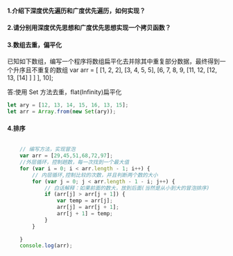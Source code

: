 #### 1.介绍下深度优先遍历和广度优先遍历，如何实现？

#### 2.请分别用深度优先思想和广度优先思想实现一个拷贝函数？

#### 3.数组去重，偏平化

已知如下数组，编写一个程序将数组扁平化去并除其中重复部分数据，最终得到一个升序且不重复的数组
var arr = [ [1, 2, 2], [3, 4, 5, 5], [6, 7, 8, 9, [11, 12, [12, 13, [14] ] ] ], 10];

答:使用 Set 方法去重，flat(Infinity)扁平化

```javascript
let ary = [12, 13, 14, 15, 16, 13, 15];
let arr = Array.from(new Set(ary));
```

#### 4.排序

```js

    // 编写方法，实现冒泡
    var arr = [29,45,51,68,72,97];
    //外层循环，控制趟数，每一次找到一个最大值
    for (var i = 0; i < arr.length - 1; i++) {
        // 内层循环,控制比较的次数，并且判断两个数的大小
        for (var j = 0; j < arr.length - 1 - i; j++) {
            // 白话解释：如果前面的数大，放到后面(当然是从小到大的冒泡排序)
            if (arr[j] > arr[j + 1]) {
                var temp = arr[j];
                arr[j] = arr[j + 1];
                arr[j + 1] = temp;
            }
        }
 
    }
    console.log(arr);
```


